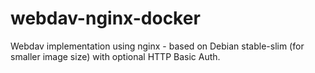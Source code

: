 # webdav-nginx-docker
Webdav implementation using nginx - based on Debian stable-slim (for smaller image size) with optional HTTP Basic Auth.
